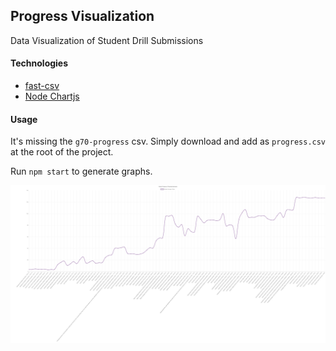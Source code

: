 ## Progress Visualization

Data Visualization of Student Drill Submissions

#### Technologies

- [fast-csv](https://github.com/C2FO/fast-csv)
- [Node Chartjs](https://github.com/vmpowerio/chartjs-node)

#### Usage

It's missing the `g70-progress` csv. Simply download and add as `progress.csv` at the root of the project.

Run `npm start` to generate graphs.

![data](https://github.com/gShrike/progress-visualization/blob/master/images/assessment-progression.png)
